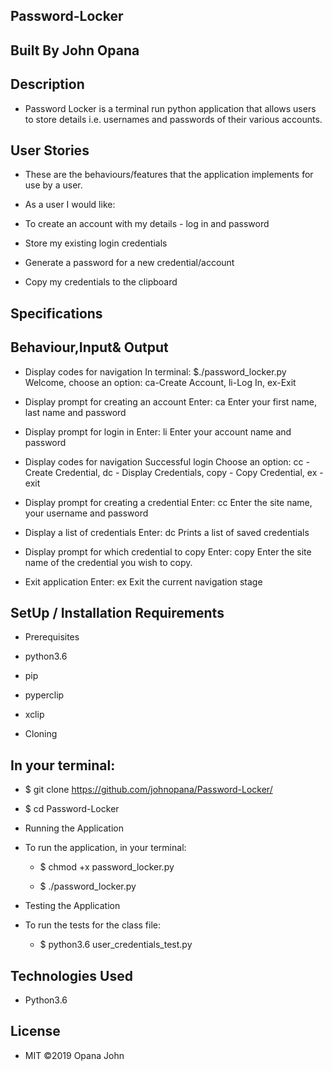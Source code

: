 ## Password-Locker

## Built By John Opana

## Description

- Password Locker is a terminal run python application that allows users to store details i.e. usernames and passwords of their various accounts.

## User Stories

- These are the behaviours/features that the application implements for use by a user.

- As a user I would like:

- To create an account with my details - log in and password

- Store my existing login credentials

- Generate a password for a new credential/account

- Copy my credentials to the clipboard

## Specifications

## Behaviour,Input& Output

- Display codes for navigation	In terminal: $./password_locker.py	Welcome, choose an option: ca-Create Account, li-Log In, ex-Exit

- Display prompt for creating an account	Enter: ca	Enter your first name, last name and password

- Display prompt for login in	Enter: li	Enter your account name and password

- Display codes for navigation	Successful login	Choose an option: cc - Create Credential, dc - Display Credentials, copy - Copy Credential, ex - exit

- Display prompt for creating a credential	Enter: cc	Enter the site name, your username and password

- Display a list of credentials	Enter: dc	Prints a list of saved credentials

- Display prompt for which credential to copy	Enter: copy	Enter the site name of the credential you wish to copy.

- Exit application	Enter: ex	Exit the current navigation stage

## SetUp / Installation Requirements

- Prerequisites

- python3.6

- pip

- pyperclip

- xclip

- Cloning

## In your terminal:

  - $ git clone https://github.com/johnopana/Password-Locker/

  - $ cd Password-Locker

  - Running the Application

- To run the application, in your terminal:

  - $ chmod +x password_locker.py

  - $ ./password_locker.py

- Testing the Application

- To run the tests for the class file:

  - $ python3.6 user_credentials_test.py

## Technologies Used

- Python3.6

##  License

- MIT ©2019 Opana John





